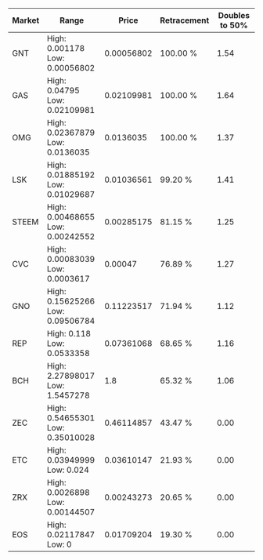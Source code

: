 | Market | Range | Price| Retracement | Doubles to 50% |
| --- | --- | --- | --- | --- |
| GNT | High: 0.001178<br />Low: 0.00056802 | 0.00056802 | 100.00 % | 1.54 |
| GAS | High: 0.04795<br />Low: 0.02109981 | 0.02109981 | 100.00 % | 1.64 |
| OMG | High: 0.02367879<br />Low: 0.0136035 | 0.0136035 | 100.00 % | 1.37 |
| LSK | High: 0.01885192<br />Low: 0.01029687 | 0.01036561 | 99.20 % | 1.41 |
| STEEM | High: 0.00468655<br />Low: 0.00242552 | 0.00285175 | 81.15 % | 1.25 |
| CVC | High: 0.00083039<br />Low: 0.0003617 | 0.00047 | 76.89 % | 1.27 |
| GNO | High: 0.15625266<br />Low: 0.09506784 | 0.11223517 | 71.94 % | 1.12 |
| REP | High: 0.118<br />Low: 0.0533358 | 0.07361068 | 68.65 % | 1.16 |
| BCH | High: 2.27898017<br />Low: 1.5457278 | 1.8 | 65.32 % | 1.06 |
| ZEC | High: 0.54655301<br />Low: 0.35010028 | 0.46114857 | 43.47 % | 0.00 |
| ETC | High: 0.03949999<br />Low: 0.024 | 0.03610147 | 21.93 % | 0.00 |
| ZRX | High: 0.0026898<br />Low: 0.00144507 | 0.00243273 | 20.65 % | 0.00 |
| EOS | High: 0.02117847<br />Low: 0 | 0.01709204 | 19.30 % | 0.00 |
